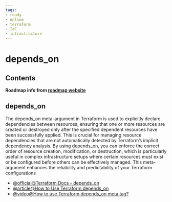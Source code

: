 ```yaml
---
tags:
- ready
- online
- terraform
- IaC
- infrastructure
---
```


# depends_on

## Contents

__Roadmap info from [roadmap website](https://roadmap.sh/terraform/depends_on@EIsex6gNHDRYHn0o2spzi)__

## depends\_on

The depends\_on meta-argument in Terraform is used to explicitly declare dependencies between resources, ensuring that one or more resources are created or destroyed only after the specified dependent resources have been successfully applied. This is crucial for managing resource dependencies that are not automatically detected by Terraform’s implicit dependency analysis. By using depends\_on, you can enforce the correct order of resource creation, modification, or destruction, which is particularly useful in complex infrastructure setups where certain resources must exist or be configured before others can be effectively managed. This meta-argument enhances the reliability and predictability of your Terraform configurations

* [@official@Terraform Docs - depends\_on](https://developer.hashicorp.com/terraform/language/meta-arguments/depends_on)
* [@article@How to Use Terraform depends\_on](https://spacelift.io/blog/terraform-depends-on)
* [@video@How to use Terraform depends\_on meta tag?](https://www.youtube.com/watch?v=v0Qt-ltvmXU)
